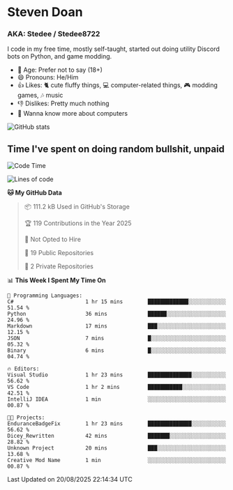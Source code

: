 # Steven Doan
### AKA: Stedee / Stedee8722
I code in my free time, mostly self-taught, started out doing utility Discord bots on Python, and game modding.

- 🤔 Age: Prefer not to say (18+)
- 😄 Pronouns: He/Him
- 👍 Likes: 🐈 cute fluffy things, 💻 computer-related things, 🎮 modding games, 🎶 music
- 👎 Dislikes: Pretty much nothing
- 🥹 Wanna know more about computers

![GitHub stats](https://github-readme-stats-iota-mocha-40.vercel.app/api?username=Stedee8722&show=prs_merged,prs_merged_percentage&show_icons=true&theme=transparent)

## Time I've spent on doing random bullshit, unpaid
<!--START_SECTION:Time I've spent on doing random bullshit, unpaid-->
![Code Time](http://img.shields.io/badge/Code%20Time-308%20hrs%2033%20mins-blue)

![Lines of code](https://img.shields.io/badge/From%20Hello%20World%20I%27ve%20Written-87.2%20thousand%20lines%20of%20code-blue)

**🐱 My GitHub Data** 

> 📦 111.2 kB Used in GitHub's Storage 
 > 
> 🏆 119 Contributions in the Year 2025
 > 
> 🚫 Not Opted to Hire
 > 
> 📜 19 Public Repositories 
 > 
> 🔑 2 Private Repositories 
 > 
📊 **This Week I Spent My Time On** 

```text
💬 Programming Languages: 
C#                       1 hr 15 mins        █████████████░░░░░░░░░░░░   51.54 % 
Python                   36 mins             ██████░░░░░░░░░░░░░░░░░░░   24.96 % 
Markdown                 17 mins             ███░░░░░░░░░░░░░░░░░░░░░░   12.15 % 
JSON                     7 mins              █░░░░░░░░░░░░░░░░░░░░░░░░   05.32 % 
Binary                   6 mins              █░░░░░░░░░░░░░░░░░░░░░░░░   04.74 % 

🔥 Editors: 
Visual Studio            1 hr 23 mins        ██████████████░░░░░░░░░░░   56.62 % 
VS Code                  1 hr 2 mins         ███████████░░░░░░░░░░░░░░   42.51 % 
IntelliJ IDEA            1 min               ░░░░░░░░░░░░░░░░░░░░░░░░░   00.87 % 

🐱‍💻 Projects: 
EnduranceBadgeFix        1 hr 23 mins        ██████████████░░░░░░░░░░░   56.62 % 
Dicey_Rewritten          42 mins             ███████░░░░░░░░░░░░░░░░░░   28.82 % 
Unknown Project          20 mins             ███░░░░░░░░░░░░░░░░░░░░░░   13.68 % 
Creative Mod Name        1 min               ░░░░░░░░░░░░░░░░░░░░░░░░░   00.87 % 
```


 Last Updated on 20/08/2025 22:14:34 UTC
<!--END_SECTION:Time I've spent on doing random bullshit, unpaid-->
